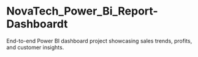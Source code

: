 # NovaTech_Power_Bi_Report-Dashboardt
End-to-end Power BI dashboard project showcasing sales trends, profits, and customer insights.
